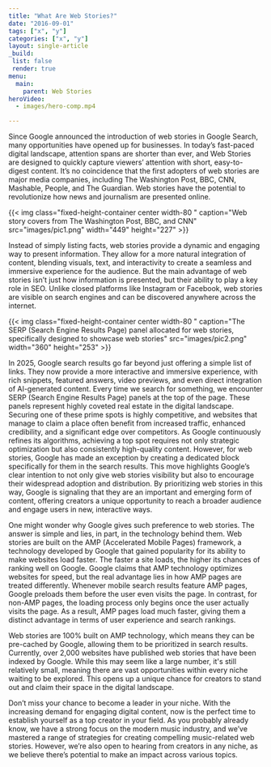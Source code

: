 ```yaml
---
title: "What Are Web Stories?"
date: "2016-09-01"
tags: ["x", "y"]
categories: ["x", "y"]
layout: single-article
_build:
 list: false
 render: true
menu:
  main:
    parent: Web Stories
heroVideo:
  - images/hero-comp.mp4

---
```


Since Google announced the introduction of web stories in Google Search, many opportunities have opened up for businesses. 
In today’s fast-paced digital landscape, attention spans are shorter than ever, and Web Stories are designed to quickly capture viewers’ attention with short, easy-to-digest content. It’s no coincidence that the first adopters of web stories are major media companies, including The Washington Post, BBC, CNN, Mashable, People, and The Guardian.  Web stories have the potential to revolutionize how news and journalism are presented online. 
 

{{< img class="fixed-height-container center width-80  " caption="Web story covers from The Washington Post, BBC, and CNN" src="images/pic1.png" width="449" height="227"   >}}


Instead of simply listing facts, web stories provide a dynamic and engaging way to present information. They allow for a more natural integration of content, blending visuals, text, and interactivity to create a seamless and immersive experience for the audience.  But the main advantage of web stories isn’t just how information is presented, but their ability to play a key role in SEO. Unlike closed platforms like Instagram or Facebook, web stories are visible on search engines and can be discovered anywhere across the internet.

{{< img class="fixed-height-container center width-80  " caption="The SERP (Search Engine Results Page) panel allocated for web stories, specifically designed to showcase web stories" src="images/pic2.png" width="360" height="253"   >}}

 In 2025, Google search results go far beyond just offering a simple list of links. They now provide a more interactive and immersive experience, with rich snippets, featured answers, video previews, and even direct integration of AI-generated content. Every time we search for something, we encounter SERP (Search Engine Results Page) panels at the top of the page. These panels represent highly coveted real estate in the digital landscape. Securing one of these prime spots is highly competitive, and websites that manage to claim a place often benefit from increased traffic, enhanced credibility, and a significant edge over competitors. As Google continuously refines its algorithms, achieving a top spot requires not only strategic optimization but also consistently high-quality content. However, for web stories, Google has made an exception by creating a dedicated block specifically for them in the search results. This move highlights Google’s clear intention to not only give web stories visibility but also to encourage their widespread adoption and distribution. By prioritizing web stories in this way, Google is signaling that they are an important and emerging form of content, offering creators a unique opportunity to reach a broader audience and engage users in new, interactive ways.

One might wonder why Google gives such preference to web stories. The answer is simple and lies, in part, in the technology behind them. Web stories are built on the AMP (Accelerated Mobile Pages) framework, a technology developed by Google that gained popularity for its ability to make websites load faster. The faster a site loads, the higher its chances of ranking well on Google. Google claims that AMP technology optimizes websites for speed, but the real advantage lies in how AMP pages are treated differently. Whenever mobile search results feature AMP pages, Google preloads them before the user even visits the page. In contrast, for non-AMP pages, the loading process only begins once the user actually visits the page. As a result, AMP pages load much faster, giving them a distinct advantage in terms of user experience and search rankings.

Web stories are 100% built on AMP technology, which means they can be pre-cached by Google, allowing them to be prioritized in search results.  Currently, over 2,000 websites have published web stories that have been indexed by Google. While this may seem like a large number, it's still relatively small, meaning there are vast opportunities within every niche waiting to be explored. This opens up a unique chance for creators to stand out and claim their space in the digital landscape.

Don’t miss your chance to become a leader in your niche. With the increasing demand for engaging digital content, now is the perfect time to establish yourself as a top creator in your field. As you probably already know, we have a strong focus on the modern music industry, and we’ve mastered a range of strategies for creating compelling music-related web stories. However, we’re also open to hearing from creators in any niche, as we believe there’s potential to make an impact across various topics.



